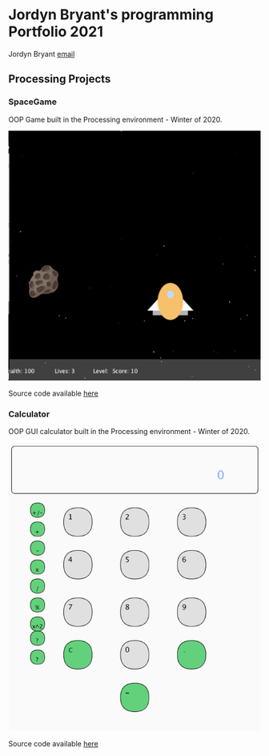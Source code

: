 # Jordyn Bryant's programming Portfolio 2021
Jordyn Bryant [email](mailto:jobryant328@gmail.com)

## Processing Projects

### SpaceGame
OOP Game built in the Processing environment - Winter of 2020.

![SpaceGame](https://github.com/jordynbryant328/programming-portfolio/blob/bcd561852a927327151eee78f60028bc9bae7409/images/SpaceGame.png)

Source code available [here](https://github.com/jordynbryant328/programming-portfolio/tree/gh-pages/src/SpaceGame_4)


### Calculator
OOP GUI calculator built in the Processing environment - Winter of 2020.

![Calculator](https://github.com/jordynbryant328/programming-portfolio/blob/gh-pages/images/Screen%20Shot%20Calculator.png)

Source code available [here](https://github.com/jordynbryant328/programming-portfolio/tree/gh-pages/src/Calculator)
